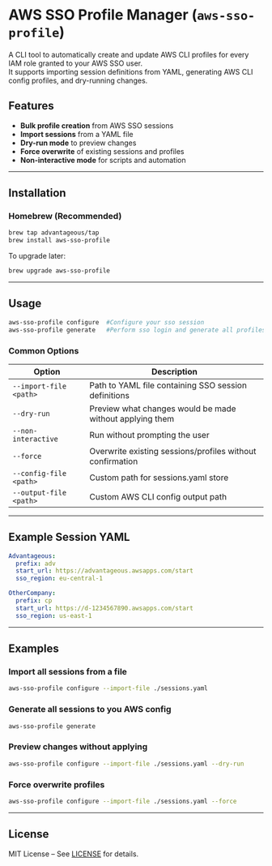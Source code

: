 # AWS SSO Profile Manager (`aws-sso-profile`)

A CLI tool to automatically create and update AWS CLI profiles for every IAM role granted to your AWS SSO user.  
It supports importing session definitions from YAML, generating AWS CLI config profiles, and dry-running changes.

## Features

- **Bulk profile creation** from AWS SSO sessions
- **Import sessions** from a YAML file
- **Dry-run mode** to preview changes
- **Force overwrite** of existing sessions and profiles
- **Non-interactive mode** for scripts and automation

---

## Installation

### Homebrew (Recommended)

```bash
brew tap advantageous/tap
brew install aws-sso-profile
```

To upgrade later:
```bash
brew upgrade aws-sso-profile
```

---

## Usage

```bash
aws-sso-profile configure  #Configure your sso session
aws-sso-profile generate   #Perform sso login and generate all profiles
```

### Common Options

| Option | Description |
|--------|-------------|
| `--import-file <path>` | Path to YAML file containing SSO session definitions |
| `--dry-run` | Preview what changes would be made without applying them |
| `--non-interactive` | Run without prompting the user |
| `--force` | Overwrite existing sessions/profiles without confirmation |
| `--config-file <path>` | Custom path for sessions.yaml store |
| `--output-file <path>` | Custom AWS CLI config output path |

---

## Example Session YAML

```yaml
Advantageous:
  prefix: adv
  start_url: https://advantageous.awsapps.com/start
  sso_region: eu-central-1

OtherCompany:
  prefix: cp
  start_url: https://d-1234567890.awsapps.com/start
  sso_region: us-east-1
```

---

## Examples

### Import all sessions from a file
```bash
aws-sso-profile configure --import-file ./sessions.yaml
```

### Generate all sessions to you AWS config
```bash
aws-sso-profile generate
```

### Preview changes without applying
```bash
aws-sso-profile configure --import-file ./sessions.yaml --dry-run
```

### Force overwrite profiles
```bash
aws-sso-profile configure --import-file ./sessions.yaml --force
```

---

## License
MIT License – See [LICENSE](LICENSE) for details.
